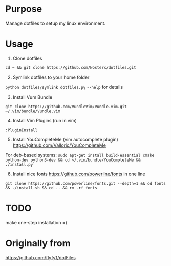 # Purpose
Manage dotfiles to setup my linux environment. 

# Usage

1. Clone dotfiles

`cd ~ && git clone https://github.com/Nosterx/dotfiles.git`

2. Symlink dotfiles to your home folder

`python dotfiles/symlink_dotfiles.py` `--help` for details

3. Install Vum Bundle

`git clone https://github.com/VundleVim/Vundle.vim.git ~/.vim/bundle/Vundle.vim`

4. Install Vim Plugins (run in vim)

`:PluginInstall`

5. Install YouCompleteMe (vim autocomplete plugin) https://github.com/Valloric/YouCompleteMe

For deb-based systems:
`sudo apt-get install build-essential cmake python-dev python3-dev && cd ~/.vim/bundle/YouCompleteMe && ./install.py`

6. Install nice fonts https://github.com/powerline/fonts in one line

`git clone https://github.com/powerline/fonts.git --depth=1 && cd fonts && ./install.sh && cd .. && rm -rf fonts`


# TODO
make one-step installation =)


# Originally from
https://github.com/flyfy1/dotFiles
